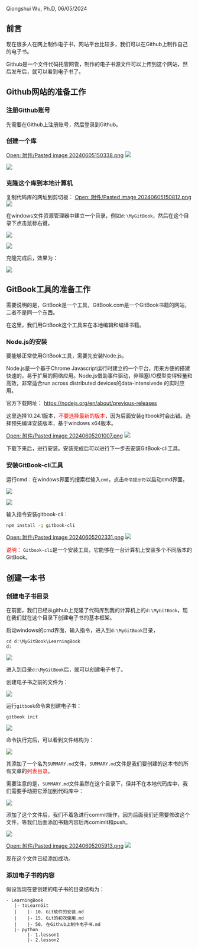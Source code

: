 Qiongshui Wu, Ph.D, 06/05/2024

## 前言

现在很多人在网上制作电子书，网站平台比较多，我们可以在Github上制作自己的电子书。

Github是一个文件代码托管网管，制作的电子书源文件可以上传到这个网站，然后发布后，就可以看到电子书了。

## Github网站的准备工作

### 注册Github账号

先需要在Github上注册账号，然后登录到Github。

### 创建一个库

[Open: 附件/Pasted image 20240605150338.png](%E9%99%84%E4%BB%B6/cecd26be3b9860937e07ca0f72e0e47a_MD5.png)
![](%E9%99%84%E4%BB%B6/cecd26be3b9860937e07ca0f72e0e47a_MD5.png)


![](%E9%99%84%E4%BB%B6/86f16215d27c7ce724e39c6fca920858_MD5.png)

### 克隆这个库到本地计算机

复制代码库的网址到剪切板：
[Open: 附件/Pasted image 20240605150812.png](%E9%99%84%E4%BB%B6/004790f008447f8772ce4a88ed3d2a6c_MD5.png)
![](%E9%99%84%E4%BB%B6/004790f008447f8772ce4a88ed3d2a6c_MD5.png)

在windows文件资源管理器中建立一个目录，例如`d:\MyGitBook`，然后在这个目录下点击鼠标右键，

![](%E9%99%84%E4%BB%B6/fe092a9b268f617610d62f1979e62058_MD5.png)


![](%E9%99%84%E4%BB%B6/f8824a9260b582bba38291718463aa3b_MD5.png)

克隆完成后，效果为：

![](%E9%99%84%E4%BB%B6/3c3a591424e8902edef0ca6cf99b6f86_MD5.png)


## GitBook工具的准备工作

需要说明的是，GitBook是一个工具，GitBook.com是一个GitBook书籍的网站，二者不是同一个东西。

在这里，我们用GitBook这个工具来在本地编辑和编译书籍。

### Node.js的安装

要能够正常使用GitBook工具，需要先安装Node.js。

Node.js是一个基于Chrome Javascript运行时建立的一个平台，用来方便的搭建快速的，易于扩展的网络应用。Node.js借助事件驱动，非阻塞I/O模型变得轻量和高效，非常适合run across distributed devices的data-intensivede 的实时应用。

官方下载网址： https://nodejs.org/en/about/previous-releases

这里选择10.24.1版本，<font color="#ff0000">不要选择最新的版本</font>，因为后面安装gitbook时会出错。选择预先编译安装版本，基于windows x64版本。

[Open: 附件/Pasted image 20240605201007.png](%E9%99%84%E4%BB%B6/3b2bc1c6c9906f4f485011ea19eed9b4_MD5.png)
![](%E9%99%84%E4%BB%B6/3b2bc1c6c9906f4f485011ea19eed9b4_MD5.png)


下载下来后，进行安装。安装完成后可以进行下一步去安装GitBook-cli工具。

### 安装GitBook-cli工具

运行cmd：在windows界面的搜索栏输入`cmd`，点击`命令提示符`以启动cmd界面。

![](%E9%99%84%E4%BB%B6/8d4e9eafb37c94db5101a7d04aa4f8d3_MD5.png)



![](%E9%99%84%E4%BB%B6/929c0e4453636e77538105f9d2e784a4_MD5.png)

输入指令安装gitbook-cli：

```bash
npm install -g gitbook-cli
```

[Open: 附件/Pasted image 20240605202331.png](%E9%99%84%E4%BB%B6/de57b7753c8d5608b0f9dbe24389d760_MD5.png)
![](%E9%99%84%E4%BB%B6/de57b7753c8d5608b0f9dbe24389d760_MD5.png)


<font color="#ff0000">说明： </font>`Gitbook-cli`是一个安装工具，它能够在一台计算机上安装多个不同版本的GitBook。


## 创建一本书

### 创建电子书目录

在前面，我们已经从github上克隆了代码库到我的计算机上的`d:\MyGitBook`，现在我们就在这个目录下创建电子书的基本框架。

启动windows的cmd界面，输入指令，进入到`d:\MyGitBook`目录，

```
cd d:\MyGitBook\LearningBook
d:
```


![](%E9%99%84%E4%BB%B6/36bc61e6d3c60da307105c96e6af90a3_MD5.png)

进入到目录`d:\MyGitBook`后，就可以创建电子书了。

创建电子书之前的文件为：


![](%E9%99%84%E4%BB%B6/beab40bea7322345e5a7f0f2ad404d89_MD5.png)

运行`gitbook`命令来创建电子书：

```
gitbook init
```


![](%E9%99%84%E4%BB%B6/05f7854e12343ea2cb9b7f92681605ab_MD5.png)

命令执行完后，可以看到文件结构为：


![](%E9%99%84%E4%BB%B6/81074ffa6dd30c16bd7fe282716482d1_MD5.png)

其添加了一个名为`SUMMARY.md`文件，`SUMMARY.md`文件是我们要创建的这本书的所有文章的<font color="#ff0000">列表目录</font>。

需要注意的是，`SUMMARY.md`文件虽然在这个目录下，但并不在本地代码库中，我们需要手动把它添加到代码库中：


![](%E9%99%84%E4%BB%B6/4e278cb1698cef482739cb8aa13ae123_MD5.png)

添加了这个文件后，我们不着急进行commit操作，因为后面我们还需要修改这个文件，等我们后面添加书籍内容后再comimit和push。

![](%E9%99%84%E4%BB%B6/7d5f3a54e9c9cd72577b2a7df9eeee47_MD5.png)


[Open: 附件/Pasted image 20240605205913.png](%E9%99%84%E4%BB%B6/bb49d2652f644d72685a619da6b60eb0_MD5.png)
![](%E9%99%84%E4%BB%B6/bb49d2652f644d72685a619da6b60eb0_MD5.png)

现在这个文件已经添加成功。

### 添加电子书的内容

假设我现在要创建的电子书的目录结构为：

```
- LearningBook
   |- toLearnGit
   |    |- 10. Git软件的安装.md
   |    |- 15. Git的初次使用.md
   |    |- 50. 在Github上制作电子书.md
   |- python
        |- 1.lesson1 
        |- 2.lesson2
```











